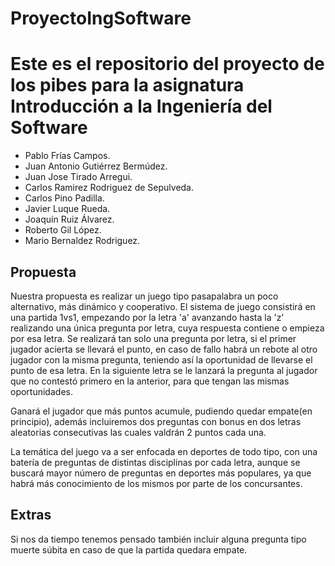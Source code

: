 # ProyectoIngSoftware
Este es el repositorio del proyecto de los pibes para la asignatura Introducción a la Ingeniería del Software
=======
* Pablo Frías Campos.
* Juan Antonio Gutiérrez Bermúdez.
* Juan Jose Tirado Arregui.
* Carlos Ramirez Rodriguez de Sepulveda.
* Carlos Pino Padilla.
* Javier Luque Rueda.
* Joaquín Ruiz Álvarez.
* Roberto Gil López.
* Mario Bernaldez Rodriguez.

## Propuesta
Nuestra propuesta es realizar un juego tipo pasapalabra un poco alternativo, más dinámico y cooperativo. El sistema de juego consistirá en una partida 1vs1, empezando por la letra 'a' avanzando hasta la 'z' realizando una única pregunta por letra, cuya respuesta contiene o empieza por esa letra. Se realizará tan solo una pregunta por letra, si el primer jugador acierta se llevará el punto, en caso de fallo habrá un rebote al otro jugador con la misma pregunta, teniendo así la oportunidad de llevarse el punto de esa letra. En la siguiente letra se le lanzará la pregunta al jugador que no contestó primero en la anterior, para que tengan las mismas oportunidades.

Ganará el jugador que más puntos acumule, pudiendo quedar empate(en principio), además incluiremos dos preguntas con bonus en dos letras aleatorias consecutivas las cuales valdrán 2 puntos cada una.

La temática del juego va a ser enfocada en deportes de todo tipo, con una batería de
preguntas de distintas disciplinas por cada letra, aunque se buscará mayor número de
preguntas en deportes más populares, ya que habrá más conocimiento de los mismos por
parte de los concursantes.

## Extras
Si nos da tiempo tenemos pensado también incluir alguna pregunta tipo muerte súbita en caso de que la partida quedara empate.
